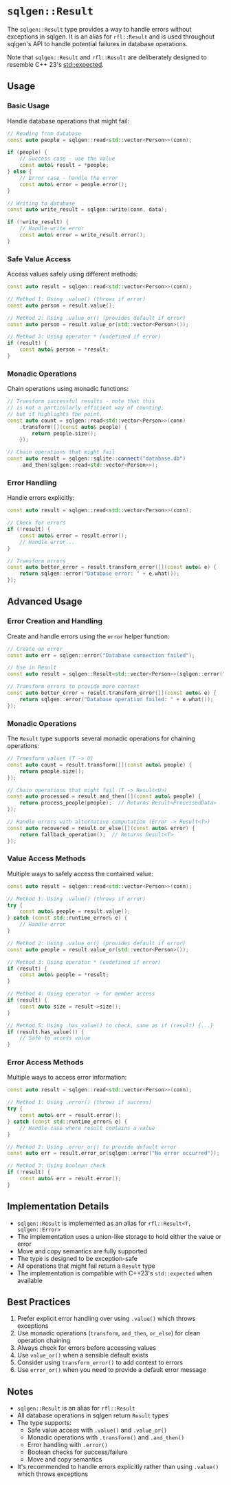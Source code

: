 # `sqlgen::Result`

The `sqlgen::Result` type provides a way to handle errors without exceptions in sqlgen. It is an alias for `rfl::Result` and is used throughout sqlgen's API to handle potential failures in database operations.

Note that `sqlgen::Result` and `rfl::Result` are deliberately designed
to resemble C++ 23's [std::expected](https://en.cppreference.com/w/cpp/utility/expected).

## Usage

### Basic Usage

Handle database operations that might fail:

```cpp
// Reading from database
const auto people = sqlgen::read<std::vector<Person>>(conn);

if (people) {
    // Success case - use the value
    const auto& result = *people;
} else {
    // Error case - handle the error
    const auto& error = people.error();
}

// Writing to database
const auto write_result = sqlgen::write(conn, data);

if (!write_result) {
    // Handle write error
    const auto& error = write_result.error();
}
```

### Safe Value Access

Access values safely using different methods:

```cpp
const auto result = sqlgen::read<std::vector<Person>>(conn);

// Method 1: Using .value() (throws if error)
const auto person = result.value();

// Method 2: Using .value_or() (provides default if error)
const auto person = result.value_or(std::vector<Person>());

// Method 3: Using operator * (undefined if error)
if (result) {
    const auto& person = *result;
}
```

### Monadic Operations

Chain operations using monadic functions:

```cpp
// Transform successful results - note that this
// is not a particularly efficient way of counting, 
// but it highlights the point.
const auto count = sqlgen::read<std::vector<Person>>(conn)
    .transform([](const auto& people) {
        return people.size();
    });

// Chain operations that might fail
const auto result = sqlgen::sqlite::connect("database.db")
    .and_then(sqlgen::read<std::vector<Person>>);
```

### Error Handling

Handle errors explicitly:

```cpp
const auto result = sqlgen::read<std::vector<Person>>(conn);

// Check for errors
if (!result) {
    const auto& error = result.error();
    // Handle error...
}

// Transform errors
const auto better_error = result.transform_error([](const auto& e) {
    return sqlgen::error("Database error: " + e.what());
});
```

## Advanced Usage

### Error Creation and Handling

Create and handle errors using the `error` helper function:

```cpp
// Create an error
const auto err = sqlgen::error("Database connection failed");

// Use in Result
const auto result = sqlgen::Result<std::vector<Person>>(sqlgen::error("Failed to read data"));

// Transform errors to provide more context
const auto better_error = result.transform_error([](const auto& e) {
    return sqlgen::error("Database operation failed: " + e.what());
});
```

### Monadic Operations

The `Result` type supports several monadic operations for chaining operations:

```cpp
// Transform values (T -> U)
const auto count = result.transform([](const auto& people) {
    return people.size();
});

// Chain operations that might fail (T -> Result<U>)
const auto processed = result.and_then([](const auto& people) {
    return process_people(people);  // Returns Result<ProcessedData>
});

// Handle errors with alternative computation (Error -> Result<T>)
const auto recovered = result.or_else([](const auto& error) {
    return fallback_operation();  // Returns Result<T>
});
```

### Value Access Methods

Multiple ways to safely access the contained value:

```cpp
const auto result = sqlgen::read<std::vector<Person>>(conn);

// Method 1: Using .value() (throws if error)
try {
    const auto& people = result.value();
} catch (const std::runtime_error& e) {
    // Handle error
}

// Method 2: Using .value_or() (provides default if error)
const auto people = result.value_or(std::vector<Person>());

// Method 3: Using operator * (undefined if error)
if (result) {
    const auto& people = *result;
}

// Method 4: Using operator -> for member access
if (result) {
    const auto size = result->size();
}

// Method 5: Using .has_value() to check, same as if (result) {...}
if (result.has_value()) {
    // Safe to access value
}
```

### Error Access Methods

Multiple ways to access error information:

```cpp
const auto result = sqlgen::read<std::vector<Person>>(conn);

// Method 1: Using .error() (throws if success)
try {
    const auto& err = result.error();
} catch (const std::runtime_error& e) {
    // Handle case where result contains a value
}

// Method 2: Using .error_or() to provide default error
const auto err = result.error_or(sqlgen::error("No error occurred"));

// Method 3: Using boolean check
if (!result) {
    const auto& err = result.error();
}
```

## Implementation Details

- `sqlgen::Result` is implemented as an alias for `rfl::Result<T, sqlgen::Error>`
- The implementation uses a union-like storage to hold either the value or error
- Move and copy semantics are fully supported
- The type is designed to be exception-safe
- All operations that might fail return a `Result` type
- The implementation is compatible with C++23's `std::expected` when available

## Best Practices

1. Prefer explicit error handling over using `.value()` which throws exceptions
2. Use monadic operations (`transform`, `and_then`, `or_else`) for clean operation chaining
3. Always check for errors before accessing values
4. Use `value_or()` when a sensible default exists
5. Consider using `transform_error()` to add context to errors
6. Use `error_or()` when you need to provide a default error message

## Notes

- `sqlgen::Result` is an alias for `rfl::Result`
- All database operations in sqlgen return `Result` types
- The type supports:
  - Safe value access with `.value()` and `.value_or()`
  - Monadic operations with `.transform()` and `.and_then()`
  - Error handling with `.error()`
  - Boolean checks for success/failure
  - Move and copy semantics
- It's recommended to handle errors explicitly rather than using `.value()` which throws exceptions
